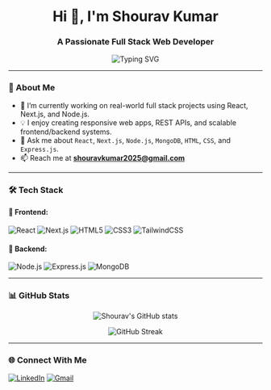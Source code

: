 <h1 align="center">Hi 👋, I'm Shourav Kumar</h1>
<h3 align="center">A Passionate Full Stack Web Developer</h3>

<p align="center">
  <img src="https://readme-typing-svg.herokuapp.com?font=Fira+Code&size=22&duration=3000&pause=1000&center=true&vCenter=true&multiline=true&width=600&lines=Full+Stack+Web+Developer;MERN+Stack+Specialist;Next.js+%7C+React+%7C+Node.js;Clean+and+Scalable+Code+Lover" alt="Typing SVG" />
</p>

---

### 🚀 About Me

- 🔭 I’m currently working on real-world full stack projects using React, Next.js, and Node.js.
- 💡 I enjoy creating responsive web apps, REST APIs, and scalable frontend/backend systems.
- 💬 Ask me about `React`, `Next.js`, `Node.js`, `MongoDB`, `HTML`, `CSS`, and `Express.js`.
- 📫 Reach me at **shouravkumar2025@gmail.com**

---

### 🛠️ Tech Stack

#### 🚀 Frontend:
![React](https://img.shields.io/badge/-React-61DAFB?style=flat&logo=react&logoColor=black)
![Next.js](https://img.shields.io/badge/-Next.js-000000?style=flat&logo=next.js&logoColor=white)
![HTML5](https://img.shields.io/badge/-HTML5-E34F26?style=flat&logo=html5&logoColor=white)
![CSS3](https://img.shields.io/badge/-CSS3-1572B6?style=flat&logo=css3&logoColor=white)
![TailwindCSS](https://img.shields.io/badge/-TailwindCSS-06B6D4?style=flat&logo=tailwind-css&logoColor=white)

#### 🧠 Backend:
![Node.js](https://img.shields.io/badge/-Node.js-339933?style=flat&logo=node.js&logoColor=white)
![Express.js](https://img.shields.io/badge/-Express.js-000000?style=flat&logo=express&logoColor=white)
![MongoDB](https://img.shields.io/badge/-MongoDB-47A248?style=flat&logo=mongodb&logoColor=white)

---

### 📊 GitHub Stats

<p align="center">
  <img src="https://github-readme-stats.vercel.app/api?username=shouravkumar20252&show_icons=true&theme=radical" alt="Shourav's GitHub stats" />
</p>

<p align="center">
  <img src="https://github-readme-streak-stats.herokuapp.com/?user=shouravkumar20252&theme=radical" alt="GitHub Streak" />
</p>

---

### 🌐 Connect With Me

<p align="left">
  <a href="https://www.linkedin.com/in/shouravkumar2025" target="_blank"><img alt="LinkedIn" src="https://img.shields.io/badge/LinkedIn-blue?style=flat&logo=linkedin&logoColor=white"/></a>
  <a href="mailto:shouravkumar2025@gmail.com"><img alt="Gmail" src="https://img.shields.io/badge/Gmail-red?style=flat&logo=gmail&logoColor=white"/></a>
</p>

